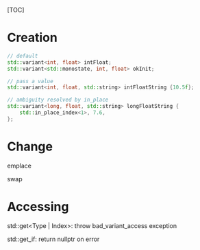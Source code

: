 [TOC]

# Creation

```c++
// default
std::variant<int, float> intFloat;
std::variant<std::monostate, int, float> okInit;

// pass a value
std::variant<int, float, std::string> intFloatString {10.5f};

// ambiguity resolved by in_place
std::variant<long, float, std::string> longFloatString {
	std::in_place_index<1>, 7.6,  
};
```

# Change

emplace

swap

# Accessing

std::get<Type | Index>: throw bad_variant_access exception

std::get_if: return nullptr on error